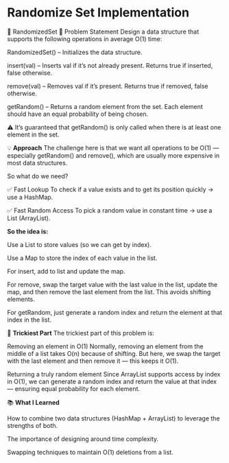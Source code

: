 # Randomize Set Implementation

🔁 RandomizedSet
🧩 Problem Statement
Design a data structure that supports the following operations in average O(1) time:

RandomizedSet() – Initializes the data structure.

insert(val) – Inserts val if it’s not already present. Returns true if inserted, false otherwise.

remove(val) – Removes val if it’s present. Returns true if removed, false otherwise.

getRandom() – Returns a random element from the set. Each element should have an equal probability of being chosen.

⚠️ It’s guaranteed that getRandom() is only called when there is at least one element in the set.

💡 **Approach**
The challenge here is that we want all operations to be O(1) — especially getRandom() and remove(), which are usually more expensive in most data structures.

So what do we need?

✅ Fast Lookup
To check if a value exists and to get its position quickly → use a HashMap.

✅ Fast Random Access
To pick a random value in constant time → use a List (ArrayList).

**So the idea is:**

Use a List to store values (so we can get by index).

Use a Map to store the index of each value in the list.

For insert, add to list and update the map.

For remove, swap the target value with the last value in the list, update the map, and then remove the last element from the list. This avoids shifting elements.

For getRandom, just generate a random index and return the element at that index in the list.

🤯 **Trickiest Part**
The trickiest part of this problem is:

Removing an element in O(1)
Normally, removing an element from the middle of a list takes O(n) because of shifting. But here, we swap the target with the last element and then remove it — this keeps it O(1).

Returning a truly random element
Since ArrayList supports access by index in O(1), we can generate a random index and return the value at that index — ensuring equal probability for each element.

📚 **What I Learned**

How to combine two data structures (HashMap + ArrayList) to leverage the strengths of both.

The importance of designing around time complexity.

Swapping techniques to maintain O(1) deletions from a list.
